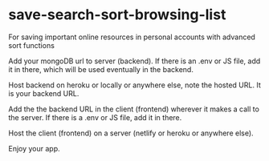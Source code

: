 # save-search-sort-browsing-list
For saving important online resources in personal accounts with advanced sort functions

Add your mongoDB url to server (backend). If there is an .env or JS file, add it in there, which will be used eventually in the backend.

Host backend on heroku or locally or anywhere else, note the hosted URL. It is your backend URL.

Add the the backend URL in the client (frontend) wherever it makes a call to the server. If there is a .env or JS file, add it in there.

Host the client (frontend) on a server (netlify or heroku or anywhere else).

Enjoy your app.

